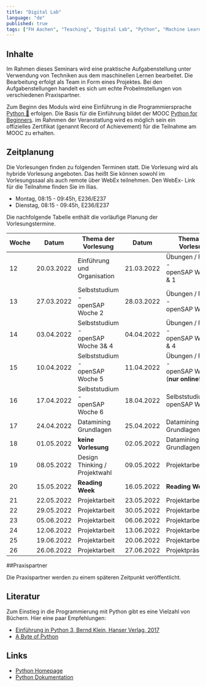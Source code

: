 ```yaml
---
title: "Digital Lab"
language: "de"
published: true
tags: ["FH Aachen", "Teaching", "Digital Lab", "Python", "Machine Learning"]
---
```


## Inhalte

Im Rahmen dieses Seminars wird eine praktische Aufgabenstellung unter Verwendung von Techniken aus dem maschinellen Lernen
bearbeitet. Die Bearbeitung erfolgt als Team in Form eines Projektes. Bei den Aufgabenstellungen
handelt es sich um echte Probelmstellungen von verschiedenen Praxispartner.

Zum Beginn des Moduls wird eine Einführung in die Programmiersprache [Python 🐍](https://www.python.org) erfolgen.
Die Basis für die Einführung bildet der MOOC [Python for Beginners](https://open.sap.com/courses/python1).
im Rahnmen der Veranstatlung wird es möglich sein ein offizielles Zertifikat (genannt Record of Achievement)
für die Teilnahme am MOOC zu erhalten.

## Zeitplanung

Die Vorlesungen finden zu folgenden Terminen statt. Die Vorlesung
wird als hybride Vorlesung angeboten. Das heißt Sie können sowohl im
Vorlesungssaal als auch remote über WebEx teilnehmen. Den WebEx-
Link für die Teilnahme finden Sie im Ilias.

- Montag, 08:15 - 09:45h, E236/E237
- Dienstag, 08:15 - 09:45h, E236/E237

Die nachfolgende Tabelle enthält die vorläufige Planung der Vorlesungstermine.

| Woche | Datum      | Thema der Vorlesung                      | Datum      | Thema der Vorlesung                                       |
| ----- | ---------- | ---------------------------------------- | ---------- | --------------------------------------------------------- |
| 12    | 20.03.2022 | Einführung und Organisation              | 21.03.2022 | Übungen / Fragen -</br> openSAP Woche 0 & 1               |
| 13    | 27.03.2022 | Selbststudium - </br> openSAP Woche 2    | 28.03.2022 | Übungen / Fragen -</br> openSAP Woche 2                   |
| 14    | 03.04.2022 | Selbststudium - </br> openSAP Woche 3& 4 | 04.04.2022 | Übungen / Fragen -</br> openSAP Woche 3 & 4               |
| 15    | 10.04.2022 | Selbststudium - </br> openSAP Woche 5    | 11.04.2022 | Übungen / Fragen -</br> openSAP Woche 5 (**nur online!**) |
| 16    | 17.04.2022 | Selbststudium - </br> openSAP Woche 6    | 18.04.2022 | Selbststudium - </br> openSAP Woche 6                     |
| 17    | 24.04.2022 | Datamining Grundlagen                    | 25.04.2022 | Datamining Grundlagen                                     |
| 18    | 01.05.2022 | **keine Vorlesung**                      | 02.05.2022 | Datamining Grundlagen                                     |
| 19    | 08.05.2022 | Design Thinking / Projektwahl            | 09.05.2022 | Projektarbeit                                             |
| 20    | 15.05.2022 | **Reading Week**                         | 16.05.2022 | **Reading Week**                                          |
| 21    | 22.05.2022 | Projektarbeit                            | 23.05.2022 | Projektarbeit                                             |
| 22    | 29.05.2022 | Projektarbeit                            | 30.05.2022 | Projektarbeit                                             |
| 23    | 05.06.2022 | Projektarbeit                            | 06.06.2022 | Projektarbeit                                             |
| 24    | 12.06.2022 | Projektarbeit                            | 13.06.2022 | Projektarbeit                                             |
| 25    | 19.06.2022 | Projektarbeit                            | 20.06.2022 | Projektarbeit                                             |
| 26    | 26.06.2022 | Projektarbeit                            | 27.06.2022 | Projektpräsentation                                       |

##Praxispartner

Die Praxispartner werden zu einem späteren Zeitpunkt veröffentlicht.

## Literatur

Zum Einstieg in die Programmierung mit Python gibt es eine Vielzahl von Büchern. Hier
eine paar Empfehlungen:

- [Einführung in Python 3, Bernd Klein, Hanser Verlag, 2017](https://fachbuch.hanser-ebooks.de/ebook/bid-2385621-einfuehrung-in-python-3-fuer-ein-und-umsteiger.html)
- [A Byte of Python](https://python.swaroopch.com/)

## Links

- [Python Homepage](https://www.python.org/)
- [Python Dokumentation](https://docs.python.org/3/)
